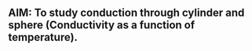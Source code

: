 <h2> AIM: To study conduction through cylinder and sphere (Conductivity as a function of temperature). </h2>